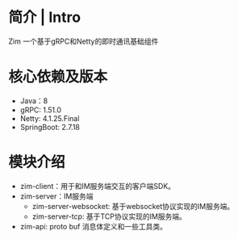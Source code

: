 # 简介 | Intro
Zim 一个基于gRPC和Netty的即时通讯基础组件

# 核心依赖及版本
- Java：8
- gRPC: 1.51.0
- Netty: 4.1.25.Final
- SpringBoot: 2.7.18

# 模块介绍
- zim-client：用于和IM服务端交互的客户端SDK。
- zim-server：IM服务端
  - zim-server-websocket: 基于websocket协议实现的IM服务端。
  - zim-server-tcp: 基于TCP协议实现的IM服务端。
- zim-api: proto buf 消息体定义和一些工具类。





